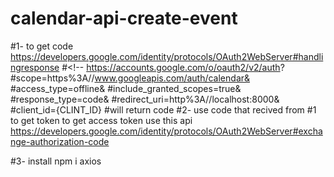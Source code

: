 # calendar-api-create-event
#1- to get code https://developers.google.com/identity/protocols/OAuth2WebServer#handlingresponse 
#<!-- https://accounts.google.com/o/oauth2/v2/auth?
 #scope=https%3A//www.googleapis.com/auth/calendar&
 #access_type=offline&
 #include_granted_scopes=true&
 #response_type=code&
 #redirect_uri=http%3A//localhost:8000&
 #client_id={CLINT_ID}
 #will return code
 #2- use code that recived from #1 to get token to get access token use this api https://developers.google.com/identity/protocols/OAuth2WebServer#exchange-authorization-code

 #3- install npm i axios